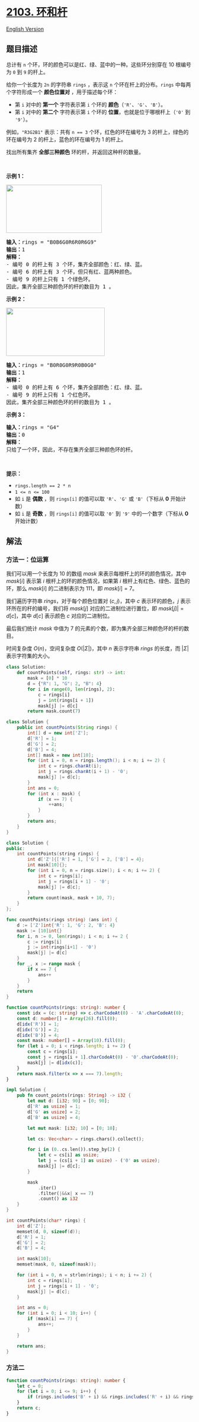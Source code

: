 # [2103. 环和杆](https://leetcode.cn/problems/rings-and-rods)

[English Version](/solution/2100-2199/2103.Rings%20and%20Rods/README_EN.md)

## 题目描述

<!-- 这里写题目描述 -->

<p>总计有 <code>n</code> 个环，环的颜色可以是红、绿、蓝中的一种。这些环分别穿在 10 根编号为 <code>0</code> 到 <code>9</code> 的杆上。</p>

<p>给你一个长度为 <code>2n</code> 的字符串 <code>rings</code> ，表示这 <code>n</code> 个环在杆上的分布。<code>rings</code> 中每两个字符形成一个 <strong>颜色位置对</strong> ，用于描述每个环：</p>

<ul>
	<li>第 <code>i</code> 对中的 <strong>第一个</strong> 字符表示第 <code>i</code> 个环的 <strong>颜色</strong>（<code>'R'</code>、<code>'G'</code>、<code>'B'</code>）。</li>
	<li>第 <code>i</code> 对中的 <strong>第二个</strong> 字符表示第 <code>i</code> 个环的 <strong>位置</strong>，也就是位于哪根杆上（<code>'0'</code> 到 <code>'9'</code>）。</li>
</ul>

<p>例如，<code>"R3G2B1"</code> 表示：共有 <code>n == 3</code> 个环，红色的环在编号为 3 的杆上，绿色的环在编号为 2 的杆上，蓝色的环在编号为 1 的杆上。</p>

<p>找出所有集齐 <strong>全部三种颜色</strong> 环的杆，并返回这种杆的数量。</p>

<p>&nbsp;</p>

<p><strong>示例 1：</strong></p>
<img alt="" src="https://fastly.jsdelivr.net/gh/doocs/leetcode@main/solution/2100-2199/2103.Rings%20and%20Rods/images/ex1final.png" style="width: 258px; height: 130px;" />
<pre>
<strong>输入：</strong>rings = "B0B6G0R6R0R6G9"
<strong>输出：</strong>1
<strong>解释：</strong>
- 编号 0 的杆上有 3 个环，集齐全部颜色：红、绿、蓝。
- 编号 6 的杆上有 3 个环，但只有红、蓝两种颜色。
- 编号 9 的杆上只有 1 个绿色环。
因此，集齐全部三种颜色环的杆的数目为 1 。
</pre>

<p><strong>示例 2：</strong></p>
<img alt="" src="https://fastly.jsdelivr.net/gh/doocs/leetcode@main/solution/2100-2199/2103.Rings%20and%20Rods/images/ex2final.png" style="width: 266px; height: 130px;" />
<pre>
<strong>输入：</strong>rings = "B0R0G0R9R0B0G0"
<strong>输出：</strong>1
<strong>解释：</strong>
- 编号 0 的杆上有 6 个环，集齐全部颜色：红、绿、蓝。
- 编号 9 的杆上只有 1 个红色环。
因此，集齐全部三种颜色环的杆的数目为 1 。
</pre>

<p><strong>示例 3：</strong></p>

<pre>
<strong>输入：</strong>rings = "G4"
<strong>输出：</strong>0
<strong>解释：</strong>
只给了一个环，因此，不存在集齐全部三种颜色环的杆。
</pre>

<p>&nbsp;</p>

<p><strong>提示：</strong></p>

<ul>
	<li><code>rings.length == 2 * n</code></li>
	<li><code>1 &lt;= n &lt;= 100</code></li>
	<li>如 <code>i</code> 是 <strong>偶数</strong> ，则&nbsp;<code>rings[i]</code> 的值可以取 <code>'R'</code>、<code>'G'</code> 或 <code>'B'</code>（下标从 <strong>0</strong> 开始计数）</li>
	<li>如 <code>i</code> 是 <strong>奇数</strong> ，则&nbsp;<code>rings[i]</code> 的值可以取 <code>'0'</code> 到 <code>'9'</code> 中的一个数字（下标从 <strong>0</strong> 开始计数）</li>
</ul>

## 解法

### 方法一：位运算

我们可以用一个长度为 $10$ 的数组 $mask$ 来表示每根杆上的环的颜色情况，其中 $mask[i]$ 表示第 $i$ 根杆上的环的颜色情况，如果第 $i$ 根杆上有红色、绿色、蓝色的环，那么 $mask[i]$ 的二进制表示为 $111$，即 $mask[i] = 7$。

我们遍历字符串 $rings$，对于每个颜色位置对 $(c, j)$，其中 $c$ 表示环的颜色，$j$ 表示环所在的杆的编号，我们将 $mask[j]$ 对应的二进制位进行置位，即 $mask[j] |= d[c]$，其中 $d[c]$ 表示颜色 $c$ 对应的二进制位。

最后我们统计 $mask$ 中值为 $7$ 的元素的个数，即为集齐全部三种颜色环的杆的数目。

时间复杂度 $O(n)$，空间复杂度 $O(|\Sigma|)$，其中 $n$ 表示字符串 $rings$ 的长度，而 $|\Sigma|$ 表示字符集的大小。

<!-- tabs:start -->

```python
class Solution:
    def countPoints(self, rings: str) -> int:
        mask = [0] * 10
        d = {"R": 1, "G": 2, "B": 4}
        for i in range(0, len(rings), 2):
            c = rings[i]
            j = int(rings[i + 1])
            mask[j] |= d[c]
        return mask.count(7)
```

```java
class Solution {
    public int countPoints(String rings) {
        int[] d = new int['Z'];
        d['R'] = 1;
        d['G'] = 2;
        d['B'] = 4;
        int[] mask = new int[10];
        for (int i = 0, n = rings.length(); i < n; i += 2) {
            int c = rings.charAt(i);
            int j = rings.charAt(i + 1) - '0';
            mask[j] |= d[c];
        }
        int ans = 0;
        for (int x : mask) {
            if (x == 7) {
                ++ans;
            }
        }
        return ans;
    }
}
```

```cpp
class Solution {
public:
    int countPoints(string rings) {
        int d['Z']{['R'] = 1, ['G'] = 2, ['B'] = 4};
        int mask[10]{};
        for (int i = 0, n = rings.size(); i < n; i += 2) {
            int c = rings[i];
            int j = rings[i + 1] - '0';
            mask[j] |= d[c];
        }
        return count(mask, mask + 10, 7);
    }
};
```

```go
func countPoints(rings string) (ans int) {
	d := ['Z']int{'R': 1, 'G': 2, 'B': 4}
	mask := [10]int{}
	for i, n := 0, len(rings); i < n; i += 2 {
		c := rings[i]
		j := int(rings[i+1] - '0')
		mask[j] |= d[c]
	}
	for _, x := range mask {
		if x == 7 {
			ans++
		}
	}
	return
}
```

```ts
function countPoints(rings: string): number {
    const idx = (c: string) => c.charCodeAt(0) - 'A'.charCodeAt(0);
    const d: number[] = Array(26).fill(0);
    d[idx('R')] = 1;
    d[idx('G')] = 2;
    d[idx('B')] = 4;
    const mask: number[] = Array(10).fill(0);
    for (let i = 0; i < rings.length; i += 2) {
        const c = rings[i];
        const j = rings[i + 1].charCodeAt(0) - '0'.charCodeAt(0);
        mask[j] |= d[idx(c)];
    }
    return mask.filter(x => x === 7).length;
}
```

```rust
impl Solution {
    pub fn count_points(rings: String) -> i32 {
        let mut d: [i32; 90] = [0; 90];
        d['R' as usize] = 1;
        d['G' as usize] = 2;
        d['B' as usize] = 4;

        let mut mask: [i32; 10] = [0; 10];

        let cs: Vec<char> = rings.chars().collect();

        for i in (0..cs.len()).step_by(2) {
            let c = cs[i] as usize;
            let j = (cs[i + 1] as usize) - ('0' as usize);
            mask[j] |= d[c];
        }

        mask
            .iter()
            .filter(|&&x| x == 7)
            .count() as i32
    }
}
```

```c
int countPoints(char* rings) {
    int d['Z'];
    memset(d, 0, sizeof(d));
    d['R'] = 1;
    d['G'] = 2;
    d['B'] = 4;

    int mask[10];
    memset(mask, 0, sizeof(mask));

    for (int i = 0, n = strlen(rings); i < n; i += 2) {
        int c = rings[i];
        int j = rings[i + 1] - '0';
        mask[j] |= d[c];
    }

    int ans = 0;
    for (int i = 0; i < 10; i++) {
        if (mask[i] == 7) {
            ans++;
        }
    }

    return ans;
}
```

<!-- tabs:end -->

### 方法二

<!-- tabs:start -->

```ts
function countPoints(rings: string): number {
    let c = 0;
    for (let i = 0; i <= 9; i++) {
        if (rings.includes('B' + i) && rings.includes('R' + i) && rings.includes('G' + i)) c++;
    }
    return c;
}
```

<!-- tabs:end -->

<!-- end -->
